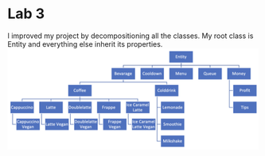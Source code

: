 # Lab 3  
I improved my project by decompositioning all the classes. My root class is Entity and everything else inherit its properties.  
![image](./images/diagram.png)